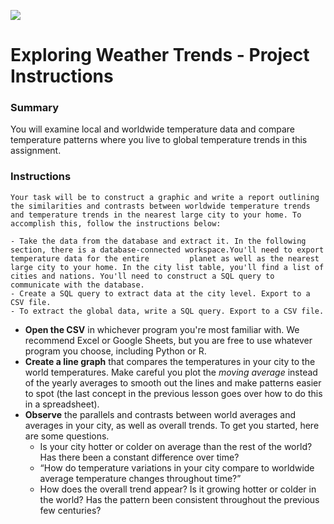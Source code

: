 [](https://classroom.udacity.com/nanodegrees/nd002/parts/93426fc7-0e68-4957-b16b-9fde38776c26/modules/e8455c07-092a-4b76-ba12-018cb53d0526/lessons/d551938c-d004-4801-a269-4b8dd784cc3b/concepts/7792fbaa-7f3d-46f1-b6fb-e5f65ce35796#)

![](https://d17h27t6h515a5.cloudfront.net/topher/2017/August/59a5d44f_earth/earth.png)

# Exploring Weather Trends - Project Instructions

### Summary

You will examine local and worldwide temperature data and compare temperature patterns where you live to global temperature trends in this assignment.

### Instructions

    Your task will be to construct a graphic and write a report outlining the similarities and contrasts between worldwide temperature trends and temperature trends in the nearest large city to your home. To accomplish this, follow the instructions below:

    - Take the data from the database and extract it. In the following section, there is a database-connected workspace.You'll need to export temperature data for the entire         planet as well as the nearest large city to your home. In the city list table, you'll find a list of cities and nations. You'll need to construct a SQL query to                 communicate with the database.
    - Create a SQL query to extract data at the city level. Export to a CSV file.
    - To extract the global data, write a SQL query. Export to a CSV file.
- **Open the CSV** in whichever program you're most familiar with. We recommend Excel or Google Sheets, but you are free to use whatever program you choose, including Python or R.
- **Create a line graph** that compares the temperatures in your city to the world temperatures. Make careful you plot the _moving average_ instead of the yearly averages to       smooth out the lines and make patterns easier to spot (the last concept in the previous lesson goes over how to do this in a spreadsheet).
- **Observe** the parallels and contrasts between world averages and averages in your city, as well as overall trends.  To get you started, here are some questions.
    - Is your city hotter or colder on average than the rest of the world? Has there been a constant difference over time?
    - “How do temperature variations in your city compare to worldwide average temperature changes throughout time?”
    - How does the overall trend appear? Is it growing hotter or colder in the world? Has the pattern been consistent throughout the previous few centuries?

